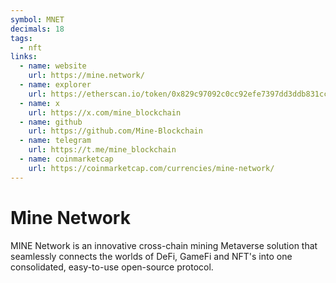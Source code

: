 ```yaml
---
symbol: MNET
decimals: 18
tags:
  - nft
links:
  - name: website
    url: https://mine.network/
  - name: explorer
    url: https://etherscan.io/token/0x829c97092c0cc92efe7397dd3ddb831cc5835bae
  - name: x
    url: https://x.com/mine_blockchain
  - name: github
    url: https://github.com/Mine-Blockchain
  - name: telegram
    url: https://t.me/mine_blockchain
  - name: coinmarketcap
    url: https://coinmarketcap.com/currencies/mine-network/
---
```


# Mine Network

MINE Network is an innovative cross-chain mining Metaverse solution that seamlessly connects the worlds of DeFi, GameFi and NFT's into one consolidated, easy-to-use open-source protocol.

